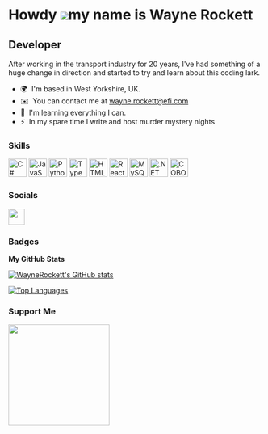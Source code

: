 Howdy ![](https://user-images.githubusercontent.com/18350557/176309783-0785949b-9127-417c-8b55-ab5a4333674e.gif)my name is Wayne Rockett
=====================================================================================================================================

Developer
---------

After working in the transport industry for 20 years, I've had something of a huge change in direction and started to try and learn about this coding lark.

* 🌍  I'm based in West Yorkshire, UK.
* ✉️  You can contact me at [wayne.rockett@efi.com](mailto:wayne.rockett@efi.com)
* 🧠  I'm learning everything I can.
* ⚡  In my spare time I write and host murder mystery nights

### Skills


<p align="left">
<a href="https://docs.microsoft.com/en-us/dotnet/csharp/" target="_blank" rel="noreferrer"><img src="https://raw.githubusercontent.com/danielcranney/readme-generator/main/public/icons/skills/csharp-colored.svg" width="36" height="36" alt="C#" /></a>
<a href="https://developer.mozilla.org/en-US/docs/Web/JavaScript" target="_blank" rel="noreferrer"><img src="https://raw.githubusercontent.com/danielcranney/readme-generator/main/public/icons/skills/javascript-colored.svg" width="36" height="36" alt="JavaScript" /></a>
<a href="https://www.python.org/" target="_blank" rel="noreferrer"><img src="https://raw.githubusercontent.com/danielcranney/readme-generator/main/public/icons/skills/python-colored.svg" width="36" height="36" alt="Python" /></a>
<a href="https://www.typescriptlang.org/" target="_blank" rel="noreferrer"><img src="https://raw.githubusercontent.com/danielcranney/readme-generator/main/public/icons/skills/typescript-colored.svg" width="36" height="36" alt="TypeScript" /></a>
<a href="https://developer.mozilla.org/en-US/docs/Glossary/HTML5" target="_blank" rel="noreferrer"><img src="https://raw.githubusercontent.com/danielcranney/readme-generator/main/public/icons/skills/html5-colored.svg" width="36" height="36" alt="HTML5" /></a>
<a href="https://reactjs.org/" target="_blank" rel="noreferrer"><img src="https://raw.githubusercontent.com/danielcranney/readme-generator/main/public/icons/skills/react-colored.svg" width="36" height="36" alt="React" /></a>
<a href="https://www.mysql.com/" target="_blank" rel="noreferrer"><img src="https://raw.githubusercontent.com/danielcranney/readme-generator/main/public/icons/skills/mysql-colored.svg" width="36" height="36" alt="MySQL" /></a>
<a href="https://dotnet.microsoft.com/en-us/" target="_blank" rel="noreferrer"><img src="https://raw.githubusercontent.com/danielcranney/readme-generator/main/public/icons/skills/dot-net-colored.svg" width="36" height="36" alt=".NET" /></a>
<img src="https://www.krescentglobal.com/images/iphone/cobol-1.png" width="36" height="36" alt="COBOL" />
</p>


### Socials

<p align="left"> <a href="https://www.github.com/WayneRockett" target="_blank" rel="noreferrer"><img src="https://raw.githubusercontent.com/danielcranney/readme-generator/main/public/icons/socials/github.svg" width="32" height="32" /></a></p>

### Badges

<b>My GitHub Stats</b>

<a href="http://www.github.com/WayneRockett"><img src="https://github-readme-stats.vercel.app/api?username=WayneRockett&show_icons=true&hide=&count_private=true&title_color=0891b2&text_color=ffffff&icon_color=0891b2&bg_color=1c1917&hide_border=true&show_icons=true" alt="WayneRockett's GitHub stats" /></a>

<a href="https://github.com/WayneRockett" align="left"><img src="https://github-readme-stats.vercel.app/api/top-langs/?username=WayneRockett&langs_count=10&title_color=0891b2&text_color=ffffff&icon_color=0891b2&bg_color=1c1917&hide_border=true&locale=en&custom_title=Top%20%Languages" alt="Top Languages" /></a>

### Support Me

<a href="https://www.buymeacoffee.com/countdisoQ"><img src="https://cdn.buymeacoffee.com/buttons/v2/default-yellow.png" width="200" /></a>

